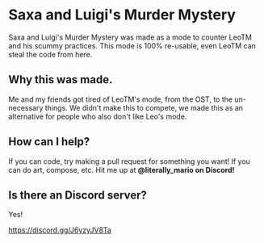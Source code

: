 # Saxa and Luigi's Murder Mystery

Saxa and Luigi's Murder Mystery was made as a mode to counter LeoTM and his scummy practices.
This mode is 100% re-usable, even LeoTM can steal the code from here.

## Why this was made.
Me and my friends got tired of LeoTM's mode, from the OST, to the un-necessary things. We didn't make this to compete, we made this as an alternative for people who also don't like Leo's mode.

## How can I help?
If you can code, try making a pull request for something you want!
If you can do art, compose, etc. Hit me up at **@literally_mario on Discord!**

## Is there an Discord server?
Yes!

https://discord.gg/J6yzyJV8Ta
